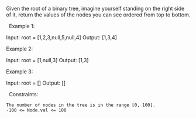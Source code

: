 Given the root of a binary tree, imagine yourself standing on the right side of it, return the values of the nodes you can see ordered from top to bottom.

 
Example 1:

Input: root = [1,2,3,null,5,null,4]
Output: [1,3,4]


Example 2:

Input: root = [1,null,3]
Output: [1,3]


Example 3:

Input: root = []
Output: []


 
Constraints:


	The number of nodes in the tree is in the range [0, 100].
	-100 <= Node.val <= 100

